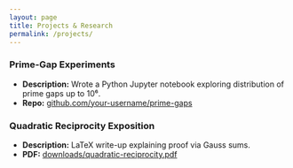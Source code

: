 ```yaml
---
layout: page
title: Projects & Research
permalink: /projects/
---
```


### Prime-Gap Experiments  
- **Description:** Wrote a Python Jupyter notebook exploring distribution of prime gaps up to 10⁶.  
- **Repo:** [github.com/your-username/prime-gaps](https://github.com/your-username/prime-gaps)  

### Quadratic Reciprocity Exposition  
- **Description:** LaTeX write-up explaining proof via Gauss sums.  
- **PDF:** [downloads/quadratic-reciprocity.pdf](/downloads/quadratic-reciprocity.pdf)  
